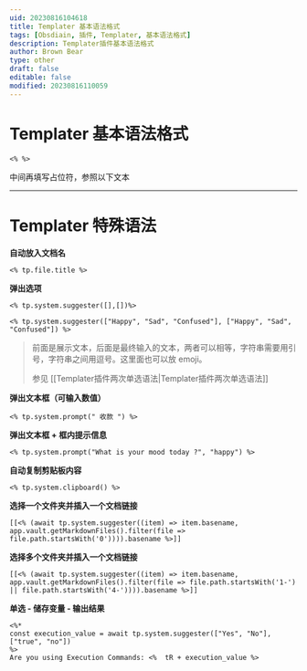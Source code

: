 ```yaml
---
uid: 20230816104618
title: Templater 基本语法格式
tags: [Obsdiain, 插件, Templater, 基本语法格式]
description: Templater插件基本语法格式
author: Brown Bear
type: other
draft: false
editable: false
modified: 20230816110059
---
```


# Templater 基本语法格式

```格式
<% %>
```

中间再填写占位符，参照以下文本

---

# Templater 特殊语法

**自动放入文档名**

```格式
<% tp.file.title %>
```

**弹出选项**

```格式
<% tp.system.suggester([],[])%>
```

```格式
<% tp.system.suggester(["Happy", "Sad", "Confused"], ["Happy", "Sad", "Confused"]) %>
```

>  前面是展示文本，后面是最终输入的文本，两者可以相等，字符串需要用引号，字符串之间用逗号。这里面也可以放 emoji。
>
>  参见 [[Templater插件两次单选语法|Templater插件两次单选语法]]

**弹出文本框（可输入数值）**

```格式
<% tp.system.prompt(" 收款 ") %>
```

**弹出文本框 + 框内提示信息**

```格式
<% tp.system.prompt("What is your mood today ?", "happy") %>
```

**自动复制剪贴板内容**

```格式
<% tp.system.clipboard() %>
```

**选择一个文件夹并插入一个文档链接**

```格式
[[<% (await tp.system.suggester((item) => item.basename, app.vault.getMarkdownFiles().filter(file => file.path.startsWith('0')))).basename %>]]
```

**选择多个文件夹并插入一个文档链接**

```格式
[[<% (await tp.system.suggester((item) => item.basename, app.vault.getMarkdownFiles().filter(file => file.path.startsWith('1-') || file.path.startsWith('4-')))).basename %>]]
```

**单选 - 储存变量 - 输出结果**

```格式
<%*
const execution_value = await tp.system.suggester(["Yes", "No"], ["true", "no"])
%>
Are you using Execution Commands: <%  tR + execution_value %>
```
